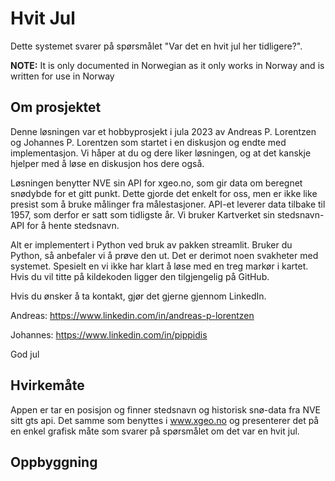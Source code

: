 # Hvit Jul

Dette systemet svarer på spørsmålet "Var det en hvit jul her tidligere?".

**NOTE:** It is only documented in Norwegian as it only works in Norway and is written for use in Norway

## Om prosjektet
Denne løsningen var et hobbyprosjekt i jula 2023 av Andreas P. Lorentzen og Johannes P. Lorentzen som startet i en diskusjon og endte med implementasjon. Vi håper at du og dere liker løsningen, og at det kanskje hjelper med å løse en diskusjon hos dere også.

Løsningen benytter NVE sin API for xgeo.no, som gir data om beregnet snødybde for et gitt punkt. Dette gjorde det enkelt for oss, men er ikke like presist som å bruke målinger fra målestasjoner. API-et leverer data tilbake til 1957, som derfor er satt som tidligste år. Vi bruker Kartverket sin stedsnavn-API for å hente stedsnavn.

Alt er implementert i Python ved bruk av pakken streamlit. Bruker du Python, så anbefaler vi å prøve den ut. Det er derimot noen svakheter med systemet. Spesielt en vi ikke har klart å løse med en treg markør i kartet. Hvis du vil titte på kildekoden ligger den tilgjengelig på GitHub.

Hvis du ønsker å ta kontakt, gjør det gjerne gjennom LinkedIn.

Andreas: https://www.linkedin.com/in/andreas-p-lorentzen

Johannes: https://www.linkedin.com/in/pippidis

God jul

## Hvirkemåte
Appen er tar en posisjon og finner stedsnavn og historisk snø-data fra NVE sitt gts api. Det samme som benyttes i www.xgeo.no og presenterer det på en enkel grafisk måte som svarer på spørsmålet om det var en hvit jul.

## Oppbyggning
